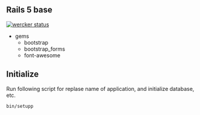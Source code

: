 ## Rails 5 base

[![wercker status](https://app.wercker.com/status/d79ba8b9f4249a9935100dd30720726a/s "wercker status")](https://app.wercker.com/project/bykey/d79ba8b9f4249a9935100dd30720726a)

- gems
  - bootstrap
  - bootstrap_forms
  - font-awesome

## Initialize

Run following script for replase name of application, and initialize database, etc.

```
bin/setupp
```
